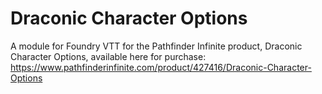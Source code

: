 # Draconic Character Options
A module for Foundry VTT for the Pathfinder Infinite product, Draconic Character Options, available here for purchase: 
https://www.pathfinderinfinite.com/product/427416/Draconic-Character-Options
